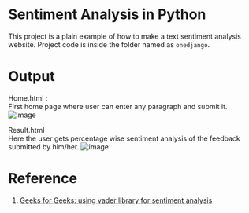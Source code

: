 # Sentiment Analysis in Python
This project is a plain example of how to make a text sentiment analysis website. Project code is inside the folder named as `onedjango`.

# Output
Home.html :<br>
First home page where user can enter any paragraph and submit it.
![image](https://user-images.githubusercontent.com/63490144/123090275-9609f900-d445-11eb-8ca2-34957fa30f66.png)

Result.html<br/>
Here the user gets percentage wise sentiment analysis of the feedback submitted by him/her. 
![image](https://user-images.githubusercontent.com/63490144/123089952-37447f80-d445-11eb-822f-ee4e4c6c04b7.png)


# Reference
1. [Geeks for Geeks: using vader library for sentiment analysis](https://www.geeksforgeeks.org/python-sentiment-analysis-using-vader/)
